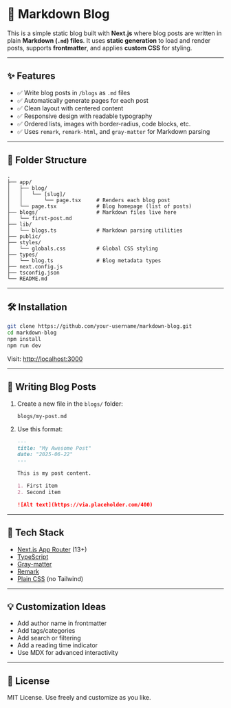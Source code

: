 # 📝 Markdown Blog

This is a simple static blog built with **Next.js** where blog posts are written in plain **Markdown (`.md`) files**. It uses **static generation** to load and render posts, supports **frontmatter**, and applies **custom CSS** for styling.

---

## ✨ Features

- ✅ Write blog posts in `/blogs` as `.md` files
- ✅ Automatically generate pages for each post
- ✅ Clean layout with centered content
- ✅ Responsive design with readable typography
- ✅ Ordered lists, images with border-radius, code blocks, etc.
- ✅ Uses `remark`, `remark-html`, and `gray-matter` for Markdown parsing

---

## 📁 Folder Structure

```
.
├── app/
│   ├── blog/
│   │   └── [slug]/
│   │       └── page.tsx     # Renders each blog post
│   └── page.tsx             # Blog homepage (list of posts)
├── blogs/                   # Markdown files live here
│   └── first-post.md
├── lib/
│   └── blogs.ts             # Markdown parsing utilities
├── public/
├── styles/
│   └── globals.css          # Global CSS styling
├── types/
│   └── blog.ts              # Blog metadata types
├── next.config.js
├── tsconfig.json
└── README.md
```

---

## 🛠 Installation

```bash
git clone https://github.com/your-username/markdown-blog.git
cd markdown-blog
npm install
npm run dev
```

Visit: [http://localhost:3000](http://localhost:3000)

---

## 🧠 Writing Blog Posts

1. Create a new file in the `blogs/` folder:
   ```
   blogs/my-post.md
   ```

2. Use this format:

   ```markdown
   ---
   title: "My Awesome Post"
   date: "2025-06-22"
   ---

   This is my post content.

   1. First item
   2. Second item

   ![Alt text](https://via.placeholder.com/400)
   ```

---

## 🧩 Tech Stack

- [Next.js App Router](https://nextjs.org/docs/app) (13+)
- [TypeScript](https://www.typescriptlang.org/)
- [Gray-matter](https://github.com/jonschlinkert/gray-matter)
- [Remark](https://github.com/remarkjs/remark)
- [Plain CSS](https://developer.mozilla.org/en-US/docs/Web/CSS) (no Tailwind)

---

## 💡 Customization Ideas

- Add author name in frontmatter
- Add tags/categories
- Add search or filtering
- Add a reading time indicator
- Use MDX for advanced interactivity

---

## 📄 License

MIT License. Use freely and customize as you like.
